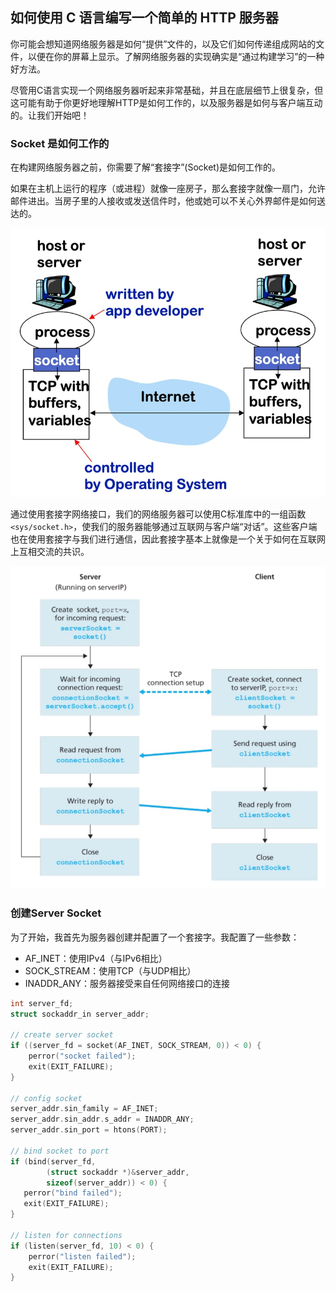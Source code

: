## 如何使用 C 语言编写一个简单的 HTTP 服务器

你可能会想知道网络服务器是如何“提供”文件的，以及它们如何传递组成网站的文件，以便在你的屏幕上显示。了解网络服务器的实现确实是“通过构建学习”的一种好方法。

尽管用C语言实现一个网络服务器听起来非常基础，并且在底层细节上很复杂，但这可能有助于你更好地理解HTTP是如何工作的，以及服务器是如何与客户端互动的。让我们开始吧！

### Socket 是如何工作的

在构建网络服务器之前，你需要了解“套接字”(Socket)是如何工作的。

如果在主机上运行的程序（或进程）就像一座房子，那么套接字就像一扇门，允许邮件进出。当房子里的人接收或发送信件时，他或她可以不关心外界邮件是如何送达的。

![](1.jpeg)

通过使用套接字网络接口，我们的网络服务器可以使用C标准库中的一组函数 `<sys/socket.h>`，使我们的服务器能够通过互联网与客户端“对话”。这些客户端也在使用套接字与我们进行通信，因此套接字基本上就像是一个关于如何在互联网上互相交流的共识。

![](2.jpeg)

### 创建Server Socket

为了开始，我首先为服务器创建并配置了一个套接字。我配置了一些参数：

- AF_INET：使用IPv4（与IPv6相比）
- SOCK_STREAM：使用TCP（与UDP相比）
- INADDR_ANY：服务器接受来自任何网络接口的连接

```c
int server_fd;
struct sockaddr_in server_addr;

// create server socket
if ((server_fd = socket(AF_INET, SOCK_STREAM, 0)) < 0) {
    perror("socket failed");
    exit(EXIT_FAILURE);
}

// config socket
server_addr.sin_family = AF_INET;
server_addr.sin_addr.s_addr = INADDR_ANY;
server_addr.sin_port = htons(PORT);

// bind socket to port
if (bind(server_fd,
        (struct sockaddr *)&server_addr,
        sizeof(server_addr)) < 0) {
   perror("bind failed");
   exit(EXIT_FAILURE);
}

// listen for connections
if (listen(server_fd, 10) < 0) {
    perror("listen failed");
    exit(EXIT_FAILURE);
}
```
